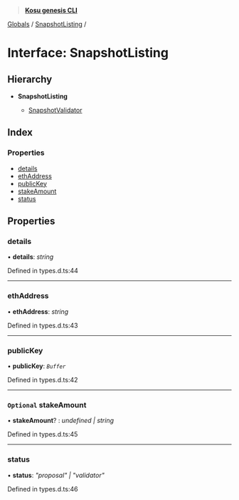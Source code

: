 > **[Kosu genesis CLI](../README.md)**

[Globals](../globals.md) / [SnapshotListing](snapshotlisting.md) /

# Interface: SnapshotListing

## Hierarchy

* **SnapshotListing**

  * [SnapshotValidator](snapshotvalidator.md)

## Index

### Properties

* [details](snapshotlisting.md#details)
* [ethAddress](snapshotlisting.md#ethaddress)
* [publicKey](snapshotlisting.md#publickey)
* [stakeAmount](snapshotlisting.md#optional-stakeamount)
* [status](snapshotlisting.md#status)

## Properties

###  details

• **details**: *string*

Defined in types.d.ts:44

___

###  ethAddress

• **ethAddress**: *string*

Defined in types.d.ts:43

___

###  publicKey

• **publicKey**: *`Buffer`*

Defined in types.d.ts:42

___

### `Optional` stakeAmount

• **stakeAmount**? : *undefined | string*

Defined in types.d.ts:45

___

###  status

• **status**: *"proposal" | "validator"*

Defined in types.d.ts:46